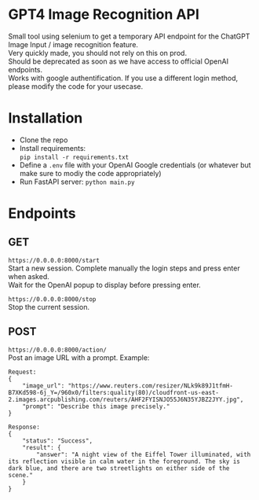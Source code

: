 # GPT4 Image Recognition API
Small tool using selenium to get a temporary API endpoint for the ChatGPT Image Input / image recognition feature.  
Very quickly made, you should not rely on this on prod.  
Should be deprecated as soon as we have access to official OpenAI endpoints.  
Works with google authentification. If you use a different login method, please modify the code for your usecase.  

# Installation
- Clone the repo  
- Install requirements:  
`pip install -r requirements.txt`
- Define a `.env` file with your OpenAI Google credentials (or whatever but make sure to modiy the code appropriately)
- Run FastAPI server:
`python main.py`

# Endpoints

## GET
`https://0.0.0.0:8000/start`  
Start a new session. Complete manually the login steps and press enter when asked.  
Wait for the OpenAI popup to display before pressing enter.  

`https://0.0.0.0:8000/stop`  
Stop the current session.  

## POST
`https://0.0.0.0:8000/action/`  
Post an image URL with a prompt. Example:  
```
Request:
{
    "image_url": "https://www.reuters.com/resizer/NLk9k89J1tfmH-B7XKd598-6j_Y=/960x0/filters:quality(80)/cloudfront-us-east-2.images.arcpublishing.com/reuters/AHF2FYISNJO55J6N35YJBZ2JYY.jpg",
    "prompt": "Describe this image precisely."
}

Response:
{
    "status": "Success",
    "result": {
        "answer": "A night view of the Eiffel Tower illuminated, with its reflection visible in calm water in the foreground. The sky is dark blue, and there are two streetlights on either side of the scene."
    }
}
```
